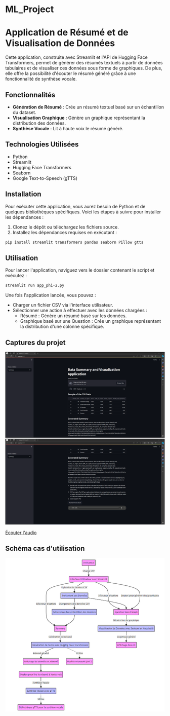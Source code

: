 # ML_Project

# Application de Résumé et de Visualisation de Données

Cette application, construite avec Streamlit et l'API de Hugging Face Transformers, permet de générer des résumés textuels à partir de données tabulaires et de visualiser ces données sous forme de graphiques. De plus, elle offre la possibilité d'écouter le résumé généré grâce à une fonctionnalité de synthèse vocale.

## Fonctionnalités

- **Génération de Résumé** : Crée un résumé textuel basé sur un échantillon du dataset.
- **Visualisation Graphique** : Génère un graphique représentant la distribution des données.
- **Synthèse Vocale** : Lit à haute voix le résumé généré.

## Technologies Utilisées

- Python
- Streamlit
- Hugging Face Transformers
- Seaborn
- Google Text-to-Speech (gTTS)

## Installation

Pour exécuter cette application, vous aurez besoin de Python et de quelques bibliothèques spécifiques. Voici les étapes à suivre pour installer les dépendances :

1. Clonez le dépôt ou téléchargez les fichiers source.
2. Installez les dépendances requises en exécutant :

```bash
pip install streamlit transformers pandas seaborn Pillow gtts
```

## Utilisation

Pour lancer l'application, naviguez vers le dossier contenant le script et exécutez :

```bash
streamlit run app_phi-2.py
```

Une fois l'application lancée, vous pouvez :

- Charger un fichier CSV via l'interface utilisateur.
- Sélectionner une action à effectuer avec les données chargées :
  - Résumé : Génère un résumé basé sur les données.
  - Graphique basé sur une Question : Crée un graphique représentant la distribution d'une colonne spécifique.

## Captures du projet

![Page accueil](exemple1.png)
![Page accueil2](Exemple2.png)

[Écouter l'audio](https://ueve-my.sharepoint.com/:u:/g/personal/20184149_etud_univ-evry_fr/EVuE-1jJ0_hNq04hte5Wx64BEfjJPTa8eB8C9mXoBqiRKg?e=q05k3o)

## Schéma cas d'utilisation

![uses_case](uses_case.png)

